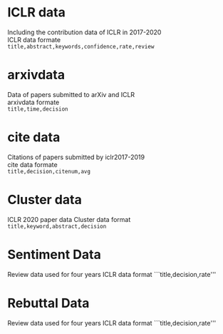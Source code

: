 # ICLR data
Including the contribution data of ICLR in 2017-2020<br>
ICLR data formate<br>
```title,abstract,keywords,confidence,rate,review```<br>
# arxivdata<br>
Data of papers submitted to arXiv and ICLR<br>
arxivdata formate<br>
```title,time,decision```<br>
# cite data<br>
Citations of papers submitted by iclr2017-2019<br>
cite data formate<br>
```title,decision,citenum,avg```
# Cluster data<br>
ICLR 2020 paper data
Cluster data format<br>
```title,keyword,abstract,decision```<br>
# Sentiment Data<br>
Review data used for four years ICLR data format ```title,decision,rate'''
# Rebuttal Data<br>
Review data used for four years ICLR data format ```title,decision,rate'''

